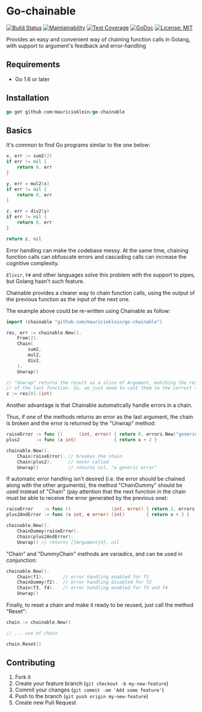 # Go-chainable

[![Build Status](https://travis-ci.org/mauricioklein/go-chainable.svg?branch=master)](https://travis-ci.org/mauricioklein/go-chainable)
[![Maintainability](https://api.codeclimate.com/v1/badges/e00a9b448408857da9b6/maintainability)](https://codeclimate.com/github/mauricioklein/go-chainable/maintainability)
[![Test Coverage](https://api.codeclimate.com/v1/badges/e00a9b448408857da9b6/test_coverage)](https://codeclimate.com/github/mauricioklein/go-chainable/test_coverage)
[![GoDoc](https://godoc.org/github.com/mauricioklein/go-chainable?status.svg)](https://godoc.org/github.com/mauricioklein/go-chainable)
[![License: MIT](https://img.shields.io/badge/License-MIT-yellow.svg)](https://opensource.org/licenses/MIT)

Provides an easy and convenient way of chaining function calls in Golang, with support to argument's feedback and error-handling

## Requirements

- Go 1.6 or later

## Installation

```go
go get github.com/mauricioklein/go-chainable
```

## Basics

It's common to find Go programs similar to the one below:

```go
x, err := sum2(2)
if err != nil {
    return 0, err
}

y, err = mul2(x)
if err != nil {
    return 0, err
}

z, err = div2(y)
if err != nil {
    return 0, err
}

return z, nil
```

Error handling can make the codebase messy. At the same time, chaining function calls can obfuscate
errors and cascading calls can increase the cognitive complexity.

`Elixir`, `F#` and other languages solve this problem with the support to pipes, but Golang hasn't such
feature.

Chainable provides a clearer way to chain function calls, using the output of the previous function
as the input of the next one. 

The example above could be re-written using Chainable as follow:

```go
import (chainable "github.com/mauricioklein/go-chainable")

res, err := chainable.New().
    From(2).
    Chain(
        sum2,
        mul2,
        div2,
    ).
    Unwrap()

// "Unwrap" returns the result as a slice of Argument, matching the return values
// of the last function. So, we just need to cast them to the correct type
z := res[0].(int)
```

Another advantage is that Chainable automatically handle errors in a chain.

Thus, if one of the methods returns an error as the last argument, the chain is broken
and the error is returned by the "Unwrap" method:

```go
raiseError := func ()      (int, error) { return 0, errors.New("generic error") }
plus2      := func (x int)              { return x + 2 }

chainable.New().
    Chain(raiseError). // breakes the chain
    Chain(plus2).      // never called
    Unwrap()           // returns nil, "a generic error"
```

If automatic error handling isn't desired (i.e. the error should be chained along with the other arguments),
the method "ChainDummy" should be used instead of "Chain"
(pay attention that the next function in the chain
must be able to receive the error generated by the previous one):

```go
raiseError    := func ()               (int, error) { return 2, errors.New("generic error") }
plus2AndError := func (x int, e error) (int)        { return x + 2 }

chainable.New().
    ChainDummy(raiseError).
    Chain(plus2AndError).
    Unwrap() // returns []Argument{4}, nil
```

"Chain" and "DummyChain" methods are variadics, and can be used in conjunction:

```go
chainable.New().
    Chain(f1).       // error handling enabled for f1
    ChainDummy(f2).  // error handling disabled for f2
    Chain(f3, f4).   // error handling enabled for f3 and f4
    Unwrap()
```

Finally, to reset a chain and make it ready to be reused, just call the method "Reset":

```go
chain := chainable.New()

// ... use of chain

chain.Reset()
```

## Contributing

1. Fork it
2. Create your feature branch (`git checkout -b my-new-feature`)
3. Commit your changes (`git commit -am 'Add some feature'`)
4. Push to the branch (`git push origin my-new-feature`)
5. Create new Pull Request
